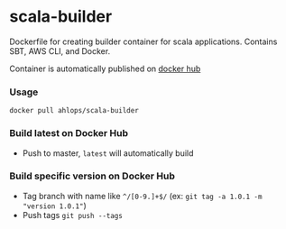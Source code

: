 # scala-builder

Dockerfile for creating builder container for scala applications. Contains SBT, AWS CLI, and Docker.

Container is automatically published on [docker hub](https://hub.docker.com/r/ahlops/scala-builder)

### Usage

```docker pull ahlops/scala-builder```

### Build latest on Docker Hub

- Push to master, `latest` will automatically build

### Build specific version on Docker Hub

- Tag branch with name like `^/[0-9.]+$/` (ex: `git tag -a 1.0.1 -m "version 1.0.1"`)
- Push tags `git push --tags`
